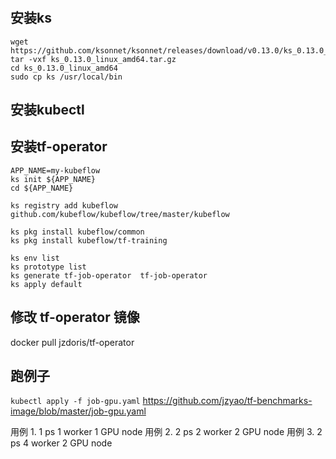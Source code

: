 #

## 安装ks
```
wget https://github.com/ksonnet/ksonnet/releases/download/v0.13.0/ks_0.13.0_linux_amd64.tar.gz
tar -vxf ks_0.13.0_linux_amd64.tar.gz
cd ks_0.13.0_linux_amd64
sudo cp ks /usr/local/bin
```

## 安装kubectl 

## 安装tf-operator
```
APP_NAME=my-kubeflow
ks init ${APP_NAME}
cd ${APP_NAME}

ks registry add kubeflow github.com/kubeflow/kubeflow/tree/master/kubeflow

ks pkg install kubeflow/common
ks pkg install kubeflow/tf-training

ks env list
ks prototype list
ks generate tf-job-operator  tf-job-operator
ks apply default
```

## 修改 tf-operator 镜像
docker pull jzdoris/tf-operator 

## 跑例子
```kubectl apply -f job-gpu.yaml```
https://github.com/jzyao/tf-benchmarks-image/blob/master/job-gpu.yaml

用例 1. 1 ps  1 worker  1 GPU node
用例 2. 2 ps  2 worker  2 GPU node
用例 3. 2 ps  4 worker  2 GPU node

